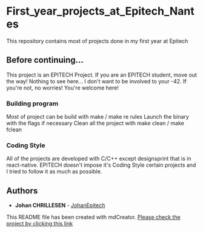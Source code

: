 # First_year_projects_at_Epitech_Nantes

This repository contains most of projects done in my first year at Epitech

## Before continuing...

This project is an EPITECH Project. If you are an EPITECH student, move out the way! Nothing to see here... I don't want to be involved to your -42.
If you're not, no worries! You're welcome here!

### Building program

Most of project can be build with make / make re rules
Launch the binary with the flags if necessary
Clean all the project with make clean / make fclean

### Coding Style

All of the projects are developed with C/C++ except designsprint that is in react-native. EPITECH doesn't impose it's Coding Style certain projects
and I tried to follow it as much as possible.

## Authors

* **Johan CHRILLESEN** - [JohanEpitech](https://github.com/JohanEpitech)

This README file has been created with mdCreator. [Please check the project by clicking this link](https://github.com/0Nom4D/mdCreator/)
